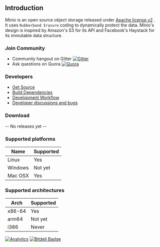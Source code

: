 ## Introduction

Minio is an open source object storage released under [Apache license v2](./LICENSE) . It uses ``Rubberband Erasure`` coding to dynamically protect the data.
Minio's design is inspired by Amazon's S3 for its API and Facebook's Haystack for its immutable data structure.

### Join Community
* Community hangout on Gitter    [![Gitter](https://badges.gitter.im/Join%20Chat.svg)](https://gitter.im/Minio-io/minio?utm_source=badge&utm_medium=badge&utm_campaign=pr-badge&utm_content=badge)
* Ask questions on Quora  [![Quora](http://upload.wikimedia.org/wikipedia/commons/thumb/5/57/Quora_logo.svg/55px-Quora_logo.svg.png)](http://www.quora.com/Minio)

### Developers
* [Get Source](./CONTRIBUTING.md)
* [Build Dependencies](./BUILDDEPS.md)
* [Development Workflow](./CONTRIBUTING.md#developer-guidelines)
* [Developer discussions and bugs](https://github.com/Minio-io/minio/issues)

### Download

-- No releases yet --

### Supported platforms

| Name  | Supported |
| ------------- | ------------- |
| Linux  | Yes  |
| Windows | Not yet |
| Mac OSX | Yes |

### Supported architectures

| Arch | Supported |
| ------------- | ------------- |
| x86-64 | Yes |
| arm64 | Not yet|
| i386 | Never |

[![Analytics](https://ga-beacon.appspot.com/UA-56860620-3/minio/readme)](https://github.com/igrigorik/ga-beacon)
[![Bitdeli Badge](https://d2weczhvl823v0.cloudfront.net/Minio-io/minio/trend.png)](https://bitdeli.com/free "Bitdeli Badge")
